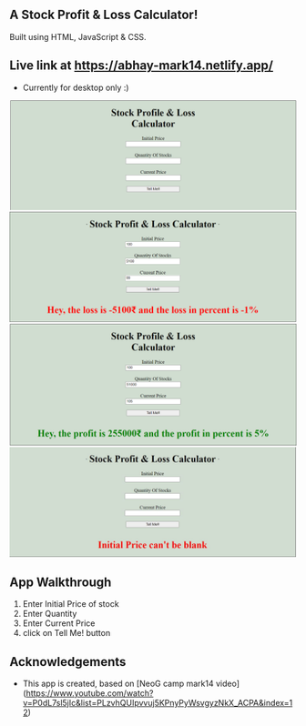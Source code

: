 ## A Stock Profit & Loss Calculator!

Built using HTML, JavaScript & CSS.

## Live link at https://abhay-mark14.netlify.app/

- Currently for desktop only :)

![App screenshot](https://github.com/abhaybharti/markFourteen/blob/main/Assets/homepage.png)
![Loss Screenshot](https://github.com/abhaybharti/markFourteen/blob/main/Assets/loss.png)
![Profit screenshot](https://github.com/abhaybharti/markFourteen/blob/main/Assets/profit.png)
![Field Validation](https://github.com/abhaybharti/markFourteen/blob/main/Assets/fieldvalidation.jpg)

## App Walkthrough

1. Enter Initial Price of stock
2. Enter Quantity
3. Enter Current Price
4. click on Tell Me! button

## Acknowledgements

- This app is created, based on [NeoG camp mark14 video] (https://www.youtube.com/watch?v=P0dL7sl5jIc&list=PLzvhQUIpvvuj5KPnyPyWsvgyzNkX_ACPA&index=12)
